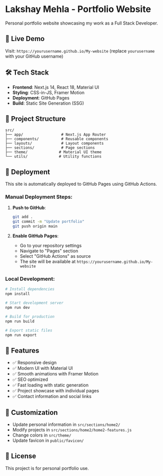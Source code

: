 # Lakshay Mehla - Portfolio Website

Personal portfolio website showcasing my work as a Full Stack Developer.

## 🚀 Live Demo

Visit: `https://yourusername.github.io/My-website` (replace `yourusername` with your GitHub username)

## 🛠️ Tech Stack

- **Frontend**: Next.js 14, React 18, Material UI
- **Styling**: CSS-in-JS, Framer Motion
- **Deployment**: GitHub Pages
- **Build**: Static Site Generation (SSG)

## 📁 Project Structure

```
src/
├── app/                 # Next.js App Router
├── components/          # Reusable components
├── layouts/             # Layout components
├── sections/            # Page sections
├── theme/              # Material UI theme
└── utils/              # Utility functions
```

## 🚀 Deployment

This site is automatically deployed to GitHub Pages using GitHub Actions.

### Manual Deployment Steps:

1. **Push to GitHub**:
   ```bash
   git add .
   git commit -m "Update portfolio"
   git push origin main
   ```

2. **Enable GitHub Pages**:
   - Go to your repository settings
   - Navigate to "Pages" section
   - Select "GitHub Actions" as source
   - The site will be available at `https://yourusername.github.io/My-website`

### Local Development:

```bash
# Install dependencies
npm install

# Start development server
npm run dev

# Build for production
npm run build

# Export static files
npm run export
```

## 📱 Features

- ✅ Responsive design
- ✅ Modern UI with Material UI
- ✅ Smooth animations with Framer Motion
- ✅ SEO optimized
- ✅ Fast loading with static generation
- ✅ Project showcase with individual pages
- ✅ Contact information and social links

## 🎨 Customization

- Update personal information in `src/sections/home2/`
- Modify projects in `src/sections/home2/home2-features.js`
- Change colors in `src/theme/`
- Update favicon in `public/favicon/`

## 📄 License

This project is for personal portfolio use.